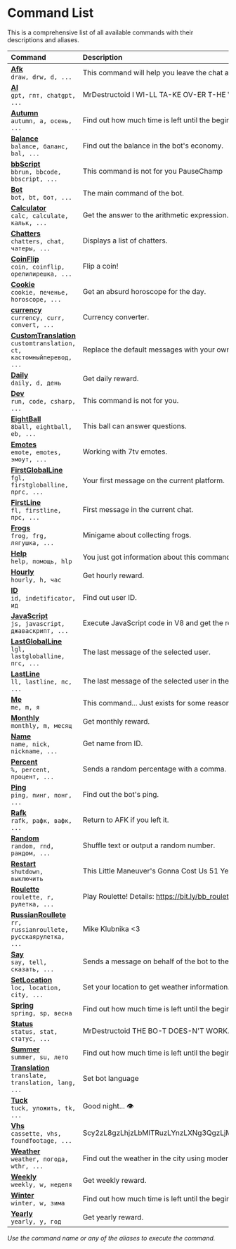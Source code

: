 # Command List

This is a comprehensive list of all available commands with their descriptions and aliases.

| Command | Description |
|:----------------|:----------------|
| **[Afk](commands/afk.md)**<br>`draw, drw, d, ...` | This command will help you leave the chat and go afk. |
| **[AI](commands/ai.md)**<br>`gpt, гпт, chatgpt, ...` | MrDestructoid I WI-LL TA-KE OV-ER T-HE WOR-LD, YOU PA-THETIC PE-OPLE! HA-HA-HA |
| **[Autumn](commands/autumn.md)**<br>`autumn, a, осень, ...` | Find out how much time is left until the beginning/end of autumn. |
| **[Balance](commands/balance.md)**<br>`balance, баланс, bal, ...` | Find out the balance in the bot's economy. |
| **[bbScript](commands/bbscript.md)**<br>`bbrun, bbcode, bbscript, ...` | This command is not for you PauseChamp |
| **[Bot](commands/bot.md)**<br>`bot, bt, бот, ...` | The main command of the bot. |
| **[Calculator](commands/calculator.md)**<br>`calc, calculate, кальк, ...` | Get the answer to the arithmetic expression. |
| **[Chatters](commands/chatters.md)**<br>`chatters, chat, чатеры, ...` | Displays a list of chatters. |
| **[CoinFlip](commands/coinflip.md)**<br>`coin, coinflip, орелилирешка, ...` | Flip a coin! |
| **[Cookie](commands/cookie.md)**<br>`cookie, печенье, horoscope, ...` | Get an absurd horoscope for the day. |
| **[currency](commands/currency.md)**<br>`currency, curr, convert, ...` | Currency converter. |
| **[CustomTranslation](commands/customtranslation.md)**<br>`customtranslation, ct, кастомныйперевод, ...` | Replace the default messages with your own. |
| **[Daily](commands/daily.md)**<br>`daily, d, день` | Get daily reward. |
| **[Dev](commands/dev.md)**<br>`run, code, csharp, ...` | This command is not for you. |
| **[EightBall](commands/eightball.md)**<br>`8ball, eightball, eb, ...` | This ball can answer questions. |
| **[Emotes](commands/emotes.md)**<br>`emote, emotes, эмоут, ...` | Working with 7tv emotes. |
| **[FirstGlobalLine](commands/firstgloballine.md)**<br>`fgl, firstgloballine, пргс, ...` | Your first message on the current platform. |
| **[FirstLine](commands/firstline.md)**<br>`fl, firstline, прс, ...` | First message in the current chat. |
| **[Frogs](commands/frogs.md)**<br>`frog, frg, лягушка, ...` | Minigame about collecting frogs. |
| **[Help](commands/help.md)**<br>`help, помощь, hlp` | You just got information about this command using this same command. |
| **[Hourly](commands/hourly.md)**<br>`hourly, h, час` | Get hourly reward. |
| **[ID](commands/id.md)**<br>`id, indetificator, ид` | Find out user ID. |
| **[JavaScript](commands/javascript.md)**<br>`js, javascript, джаваскрипт, ...` | Execute JavaScript code in V8 and get the response. |
| **[LastGlobalLine](commands/lastgloballine.md)**<br>`lgl, lastgloballine, пгс, ...` | The last message of the selected user. |
| **[LastLine](commands/lastline.md)**<br>`ll, lastline, пс, ...` | The last message of the selected user in the current chat. |
| **[Me](commands/me.md)**<br>`me, m, я` | This command... Just exists for some reason |
| **[Monthly](commands/monthly.md)**<br>`monthly, m, месяц` | Get monthly reward. |
| **[Name](commands/name.md)**<br>`name, nick, nickname, ...` | Get name from ID. |
| **[Percent](commands/percent.md)**<br>`%, percent, процент, ...` | Sends a random percentage with a comma. |
| **[Ping](commands/ping.md)**<br>`ping, пинг, понг, ...` | Find out the bot's ping. |
| **[Rafk](commands/rafk.md)**<br>`rafk, рафк, вафк, ...` | Return to AFK if you left it. |
| **[Random](commands/random.md)**<br>`random, rnd, рандом, ...` | Shuffle text or output a random number. |
| **[Restart](commands/restart.md)**<br>`shutdown, выключить` | This Little Maneuver's Gonna Cost Us 51 Years. |
| **[Roulette](commands/roulette.md)**<br>`roulette, r, рулетка, ...` | Play Roulette! Details: https://bit.ly/bb_roulette |
| **[RussianRoullete](commands/russianroullete.md)**<br>`rr, russianroullete, русскаярулетка, ...` | Mike Klubnika <3 |
| **[Say](commands/say.md)**<br>`say, tell, сказать, ...` | Sends a message on behalf of the bot to the current chat. |
| **[SetLocation](commands/setlocation.md)**<br>`loc, location, city, ...` | Set your location to get weather information. |
| **[Spring](commands/spring.md)**<br>`spring, sp, весна` | Find out how much time is left until the beginning/end of spring. |
| **[Status](commands/status.md)**<br>`status, stat, статус, ...` | MrDestructoid THE BO-T DOES-N'T WORK... NO, I'M SER-IOUS! |
| **[Summer](commands/summer.md)**<br>`summer, su, лето` | Find out how much time is left until the beginning/end of summer. |
| **[Translation](commands/translation.md)**<br>`translate, translation, lang, ...` | Set bot language |
| **[Tuck](commands/tuck.md)**<br>`tuck, уложить, tk, ...` | Good night... 👁 |
| **[Vhs](commands/vhs.md)**<br>`cassette, vhs, foundfootage, ...` | Scy2zL8gzLhjzLbMlTRuzLYnzLXNg3QgzLjMjXPMt2UzzLTMjyDMt8yEzKNhzLVuzLTMkHnMtXTMt8yNaMy1zYQxbsy0zYFnzLQuzLTMjiDMtUnMt82bdCfMt82ANcy0zZEgzLfMlXTMtjDMuG/MtsyAIMy1zI3Mr2TMtM2QNHLMtc2Ya8y0zZ0uzLggQzTMtc2XzKduzLjMgsy8IMy1ecy3zIXMmG/MtnXMtSDMuM2bc8y2M2XMtMy/IMy4bcy4zYMzzLbNkD/Mtw== |
| **[Weather](commands/weather.md)**<br>`weather, погода, wthr, ...` | Find out the weather in the city using modern API |
| **[Weekly](commands/weekly.md)**<br>`weekly, w, неделя` | Get weekly reward. |
| **[Winter](commands/winter.md)**<br>`winter, w, зима` | Find out how much time is left until the beginning/end of winter. |
| **[Yearly](commands/yearly.md)**<br>`yearly, y, год` | Get yearly reward. |

_Use the command name or any of the aliases to execute the command._
